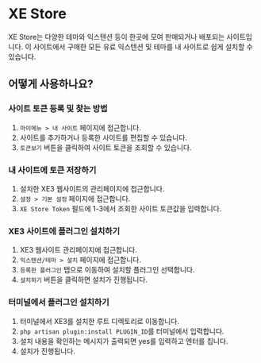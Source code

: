 # XE Store 
XE Store는 다양한 테마와 익스텐션 등이 한곳에 모여 판매되거나 배포되는 사이트입니다.
이 사이트에서 구매한 모든 유료 익스텐션 및 테마를 내 사이트로 쉽게 설치할 수 있습니다.


## 어떻게 사용하나요?

### 사이트 토큰 등록 및 찾는 방법
1. `마이메뉴 > 내 사이트` 페이지에 접근합니다.
2. 사이트를 추가하거나 등록한 사이트를 편집할 수 있습니다.
3. `토큰보기` 버튼을 클릭하여 사이트 토큰을 조회할 수 있습니다.

### 내 사이트에 토큰 저장하기
1. 설치한 XE3 웹사이트의 관리페이지에 접근합니다.
2. `설정 > 기본 설정` 페이지에 접근합니다.
3. `XE Store Token` 필드에 1-3에서 조회한 사이트 토큰값을 입력합니다.

### XE3 사이트에 플러그인 설치하기
1. XE3 웹사이트 관리페이지에 접근합니다.
2. `익스텐션/테마 > 설치` 페이지에 접근합니다.
3. `등록한 플러그인` 탭으로 이동하여 설치할 플러그인 선택합니다.
4. `설치하기` 버튼을 클릭하면 설치가 진행됩니다.

### 터미널에서 플러그인 설치하기
1. 터미널에서 XE3를 설치한 루트 디렉토리로 이동합니다.
2. `php artisan plugin:install PLUGIN_ID`를 터미널에서 입력합니다.
3. 설치 내용을 확인하는 메시지가 출력되면 yes를 입력하고 엔터를 칩니다.
4. 설치가 진행됩니다.